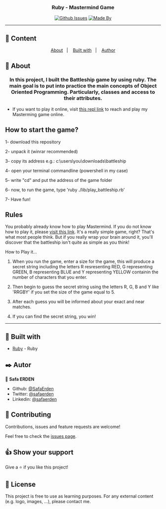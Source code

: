 <h3 align="center">Ruby - Mastermind Game</h3>

<div align="center">

[![Github Issues](https://img.shields.io/badge/GitHub-Issues-orange)](https://github.com/SafaErden/Mastermind/issues)
[![Made By](https://img.shields.io/badge/Made%20By-Safa%20Erden-brightgreen)](https://github.com/safaerden)

</div>

---

## 📝 Content

<p align="center">
<a href="#about">About</a>&nbsp;&nbsp;&nbsp;|&nbsp;&nbsp;&nbsp;
<a href="#built_using">Built with</a>&nbsp;&nbsp;&nbsp;|&nbsp;&nbsp;&nbsp;
<a href="#author">Author</a>
</p>

## 🧐 About <a name = "about"></a>

<h3 align="center"> In this project, I built the Battleship game by using ruby. The main goal is to put into practice the main concepts of Object Oriented Programming. Particularly, classes and access to their attributes.</h3>

- If you want to play it online, visit [this repl link](https://repl.it/@SafaErden/Mastermind) to reach and play my Masterming game online.

<h2>How to start the game?</h2>

1- download this repository

2- unpack it (winrar recommended)

3- copy its address e.g.: c:\users\you\downloads\battleship

4- open your terminal commandline (powershell in my case)

5- write "cd" and put the address of the game folder

6- now, to run the game, type 'ruby ./lib/play_battleship.rb'

7- Have fun!

<h2>Rules</h2>

You probably already know how to play Mastermind. If you do not know how to play it, please [visit this link](https://en.wikipedia.org/wiki/Mastermind_(board_game)). It's a really simple game, right? That's what most people think. But if you really wrap your brain around it, you'll discover that the battleship isn't quite as simple as you think!

How to Play it...

1. When you run the game, enter a size for the game, this will produce a secret string including the letters R resresenting RED, G representing GREEN, B representing BLUE and Y representing YELLOW containin the number of characters that you enter.

2. Then begin to guess the secret string using the letters R, G, B and Y like 'RRGBY' if you set the size of the game equal to 5.

3. After each guess you will be informed about your exact and near matches.

4. If you can find the secret string, you win!

---

## 🔧 Built with<a name = "built_using"></a>

- [Ruby](https://www.ruby-lang.org/) - Ruby

## ✒️ Autor <a name = "author"></a>

👤 **Safa ERDEN**

- Github: [@SafaErden](https://github.com/SafaErden)
- Twitter: [@safaerden](https://twitter.com/safaerden)
- Linkedin: [@safaerden](https://www.linkedin.com/in/safaerden/)

## 🤝 Contributing

Contributions, issues and feature requests are welcome!

Feel free to check the [issues page](https://github.com/SafaErden/Mastermind/issues).

## 👍 Show your support

Give a ⭐️ if you like this project!

## 📝 License

This project is free to use as learning purposes. For any external content (e.g. logo, images, ...), please contact me.
